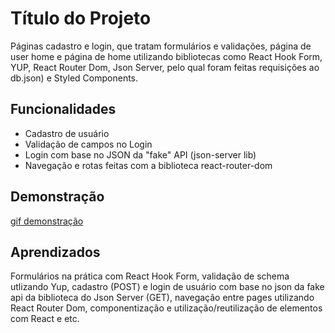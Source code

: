 
# Título do Projeto

Páginas cadastro e login, que tratam formulários e validações, página de user home e página de home utilizando bibliotecas como React Hook Form, YUP, React Router Dom, Json Server, pelo qual foram feitas requisições ao db.json) e Styled Components.


## Funcionalidades

- Cadastro de usuário
- Validação de campos no Login
- Login com base no JSON da "fake" API (json-server lib)
- Navegação e rotas feitas com a biblioteca react-router-dom


## Demonstração
[gif  demonstração](https://media.giphy.com/media/v1.Y2lkPTc5MGI3NjExbTlmOTY4eXJrdHV5NjByYXU1bjN3bHVobWlyNmNuZWhtcml0ajBrayZlcD12MV9pbnRlcm5hbF9naWZfYnlfaWQmY3Q9Zw/Mf4uydDMVccXVetyLA/giphy.gif)


## Aprendizados

Formulários na prática com React Hook Form, validação de schema utlizando Yup, cadastro (POST) e login de usuário com base no json da fake api da biblioteca do Json Server (GET), navegação entre pages utilizando React Router Dom, componentização e utilização/reutilização de elementos com React e etc.

